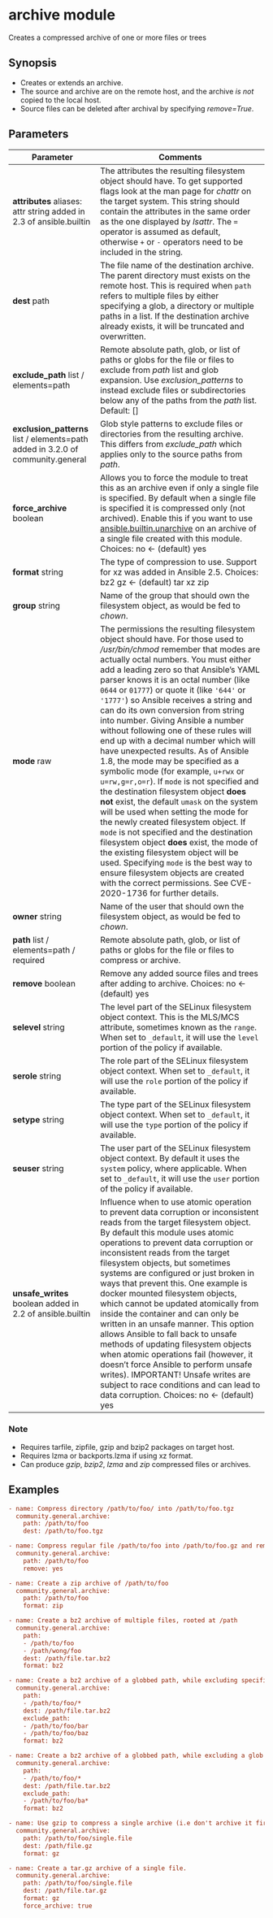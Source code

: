 # archive module 

Creates a compressed archive of one or more files or trees

## Synopsis

- Creates or extends an archive.
- The source and archive are on the remote host, and the archive *is not* copied to the local host.
- Source files can be deleted after archival by specifying *remove=True*.



## Parameters

| Parameter                                                    | Comments                                                     |
| ------------------------------------------------------------ | ------------------------------------------------------------ |
| **attributes** aliases: attr string added in 2.3 of ansible.builtin | The attributes the resulting filesystem object should have. To get supported flags look at the man page for *chattr* on the target system. This string should contain the attributes in the same order as the one displayed by *lsattr*. The `=` operator is assumed as default, otherwise `+` or `-` operators need to be included in the string. |
| **dest** path                                                | The file name of the destination archive. The parent directory must exists on the remote host. This is required when `path` refers to multiple files by either specifying a glob, a directory or multiple paths in a list. If the destination archive already exists, it will be truncated and overwritten. |
| **exclude_path** list / elements=path                        | Remote absolute path, glob, or list of paths or globs for the file or files to exclude from *path* list and glob expansion. Use *exclusion_patterns* to instead exclude files or subdirectories below any of the paths from the *path* list. Default: [] |
| **exclusion_patterns** list / elements=path added in 3.2.0 of community.general | Glob style patterns to exclude files or directories from the resulting archive. This differs from *exclude_path* which applies only to the source paths from *path*. |
| **force_archive** boolean                                    | Allows you to force the module to treat this as an archive even if only a single file is specified. By default when a single file is specified it is compressed only (not archived). Enable this if you want to use [ansible.builtin.unarchive](https://docs.ansible.com/ansible/latest/collections/ansible/builtin/unarchive_module.html#ansible-collections-ansible-builtin-unarchive-module) on an archive of a single file created with this module. Choices: no ← (default) yes |
| **format** string                                            | The type of compression to use. Support for xz was added in Ansible 2.5. Choices: bz2 gz ← (default) tar xz zip |
| **group** string                                             | Name of the group that should own the filesystem object, as would be fed to *chown*. |
| **mode** raw                                                 | The permissions the resulting filesystem object should have. For those used to */usr/bin/chmod* remember that modes are  actually octal numbers. You must either add a leading zero so that  Ansible’s YAML parser knows it is an octal number (like `0644` or `01777`) or quote it (like `'644'` or `'1777'`) so Ansible receives a string and can do its own conversion from string into number. Giving Ansible a number without following one of these rules will end up with a decimal number which will have unexpected results. As of Ansible 1.8, the mode may be specified as a symbolic mode (for example, `u+rwx` or `u=rw,g=r,o=r`). If `mode` is not specified and the destination filesystem object **does not** exist, the default `umask` on the system will be used when setting the mode for the newly created filesystem object. If `mode` is not specified and the destination filesystem object **does** exist, the mode of the existing filesystem object will be used. Specifying `mode` is the best way to ensure filesystem objects are created with the correct permissions. See CVE-2020-1736 for further details. |
| **owner** string                                             | Name of the user that should own the filesystem object, as would be fed to *chown*. |
| **path** list / elements=path / required                     | Remote absolute path, glob, or list of paths or globs for the file or files to compress or archive. |
| **remove** boolean                                           | Remove any added source files and trees after adding to archive. Choices: no ← (default) yes |
| **selevel** string                                           | The level part of the SELinux filesystem object context. This is the MLS/MCS attribute, sometimes known as the `range`. When set to `_default`, it will use the `level` portion of the policy if available. |
| **serole** string                                            | The role part of the SELinux filesystem object context. When set to `_default`, it will use the `role` portion of the policy if available. |
| **setype** string                                            | The type part of the SELinux filesystem object context. When set to `_default`, it will use the `type` portion of the policy if available. |
| **seuser** string                                            | The user part of the SELinux filesystem object context. By default it uses the `system` policy, where applicable. When set to `_default`, it will use the `user` portion of the policy if available. |
| **unsafe_writes** boolean added in 2.2 of ansible.builtin    | Influence when to use atomic operation to prevent data corruption or inconsistent reads from the target filesystem object. By default this module uses atomic operations to prevent data  corruption or inconsistent reads from the target filesystem objects, but sometimes systems are configured or just broken in ways that prevent  this. One example is docker mounted filesystem objects, which cannot be  updated atomically from inside the container and can only be written in  an unsafe manner. This option allows Ansible to fall back to unsafe methods of updating filesystem objects when atomic operations fail (however, it doesn’t  force Ansible to perform unsafe writes). IMPORTANT! Unsafe writes are subject to race conditions and can lead to data corruption. Choices: no ← (default) yes |

### Note

- Requires tarfile, zipfile, gzip and bzip2 packages on target host.
- Requires lzma or backports.lzma if using xz format.
- Can produce *gzip*, *bzip2*, *lzma* and *zip* compressed files or archives.



## Examples

```ini
- name: Compress directory /path/to/foo/ into /path/to/foo.tgz
  community.general.archive:
    path: /path/to/foo
    dest: /path/to/foo.tgz

- name: Compress regular file /path/to/foo into /path/to/foo.gz and remove it
  community.general.archive:
    path: /path/to/foo
    remove: yes

- name: Create a zip archive of /path/to/foo
  community.general.archive:
    path: /path/to/foo
    format: zip

- name: Create a bz2 archive of multiple files, rooted at /path
  community.general.archive:
    path:
    - /path/to/foo
    - /path/wong/foo
    dest: /path/file.tar.bz2
    format: bz2

- name: Create a bz2 archive of a globbed path, while excluding specific dirnames
  community.general.archive:
    path:
    - /path/to/foo/*
    dest: /path/file.tar.bz2
    exclude_path:
    - /path/to/foo/bar
    - /path/to/foo/baz
    format: bz2

- name: Create a bz2 archive of a globbed path, while excluding a glob of dirnames
  community.general.archive:
    path:
    - /path/to/foo/*
    dest: /path/file.tar.bz2
    exclude_path:
    - /path/to/foo/ba*
    format: bz2

- name: Use gzip to compress a single archive (i.e don't archive it first with tar)
  community.general.archive:
    path: /path/to/foo/single.file
    dest: /path/file.gz
    format: gz

- name: Create a tar.gz archive of a single file.
  community.general.archive:
    path: /path/to/foo/single.file
    dest: /path/file.tar.gz
    format: gz
    force_archive: true
```